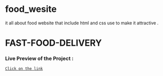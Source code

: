 # food_wesite
it all about food website that include html and css  use to make it attractive .
# FAST-FOOD-DELIVERY
### Live Preview of the Project :

[`Click on the link`]( https://shobhit1264.github.io/food_website/)
